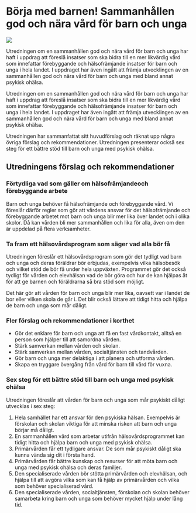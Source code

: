 # Börja med barnen! Sammanhållen god och nära vård för barn och unga

![](/contentassets/299a86d87e5d475d947ff2131a552ca4/sou_34_omslag_fram_2021.jpg?width=150&quality=85)

Utredningen om en sammanhållen god och nära vård för barn och unga har haft i uppdrag att föreslå insatser som ska bidra till en mer likvärdig vård som innefattar förebyggande och hälsofrämjande insatser för barn och unga i hela landet. I uppdraget har även ingått att främja utvecklingen av en sammanhållen god och nära vård för barn och unga med bland annat psykisk ohälsa.

Utredningen om en sammanhållen god och nära vård för barn och unga har haft i uppdrag att föreslå insatser som ska bidra till en mer likvärdig vård som innefattar förebyggande och hälsofrämjande insatser för barn och unga i hela landet. I uppdraget har även ingått att främja utvecklingen av en sammanhållen god och nära vård för barn och unga med bland annat psykisk ohälsa.

Utredningen har sammanfattat sitt huvudförslag och räknat upp några övriga förslag och rekommendationer. Utredningen presenterar också sex steg för ett bättre stöd till barn och unga med psykisk ohälsa.

## Utredningens förslag och rekommendationer

### Förtydliga vad som gäller om hälsofrämjandeoch förebyggande arbete

Barn och unga behöver få hälsofrämjande och förebyggande vård. Vi
föreslår därför regler som gör att vårdens ansvar för det hälsofrämjande och förebyggande arbetet mot barn och unga blir mer lika över landet och i olika skolor. Då kan vården bli mer sammanhållen
och lika för alla, även om den är uppdelad på flera verksamheter.

### Ta fram ett hälsovårdsprogram som säger vad alla bör få

Utredningen föreslår ett hälsovårdsprogram som gör det tydligt vad barn och unga och deras föräldrar bör erbjudas, exempelvis vilka hälsobesök och vilket stöd de bör få under hela uppväxten. Programmet gör det också tydligt för vården och elevhälsan vad de
bör göra och hur de kan hjälpas åt för att ge barnen och föräldrarna
så bra stöd som möjligt.

Det här gör att vården för barn och unga blir mer lika, oavsett var i
landet de bor eller vilken skola de går i. Det blir också lättare att
tidigt hitta och hjälpa de barn och unga som mår dåligt.

### Fler förslag och rekommendationer i korthet

* Gör det enklare för barn och unga att få en fast vårdkontakt, alltså
en person som hjälper till att samordna vården.
* Stärk samverkan mellan vården och skolan.
* Stärk samverkan mellan vården, socialtjänsten och tandvården.
* Gör barn och unga mer delaktiga i att planera och utforma
vården.
* Skapa en tryggare övergång från vård för barn till vård för vuxna.

### Sex steg för ett bättre stöd till barn och unga med psykisk ohälsa

Utredningen föreslår att vården för barn och unga som mår psykiskt dåligt utvecklas i sex steg:

1. Hela samhället har ett ansvar för den psykiska hälsan. Exempelvis
är förskolan och skolan viktiga för att minska risken att barn och
unga börjar må dåligt.
2. En sammanhållen vård som arbetar utifrån hälsovårdsprogrammet
kan tidigt hitta och hjälpa barn och unga med psykisk ohälsa.
3. Primärvården får ett tydligare ansvar. De som mår psykiskt dåligt
ska kunna vända sig dit i första hand.
4. Primärvården får bättre kunskap och resurser för att möta barn
och unga med psykisk ohälsa och deras familjer.
5. Den specialiserade vården bör stötta primärvården och elevhälsan,
och hjälpa till att avgöra vilka som kan få hjälp av primärvården
och vilka som behöver specialiserad vård.
6. Den specialiserade vården, socialtjänsten, förskolan och skolan
behöver samarbeta kring barn och unga som behöver mycket
hjälp under lång tid.
